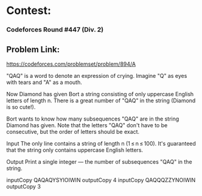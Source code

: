 # Contest:
###  Codeforces Round #447 (Div. 2)
## Problem Link:
https://codeforces.com/problemset/problem/894/A


"QAQ" is a word to denote an expression of crying. Imagine "Q" as eyes with tears and "A" as a mouth.

Now Diamond has given Bort a string consisting of only uppercase English letters of length n. There is a great number of "QAQ" in the string (Diamond is so cute!).

Bort wants to know how many subsequences "QAQ" are in the string Diamond has given. Note that the letters "QAQ" don't have to be consecutive, but the order of letters should be exact.

Input
The only line contains a string of length n (1 ≤ n ≤ 100). It's guaranteed that the string only contains uppercase English letters.

Output
Print a single integer — the number of subsequences "QAQ" in the string.

inputCopy
QAQAQYSYIOIWIN
outputCopy
4
inputCopy
QAQQQZZYNOIWIN
outputCopy
3